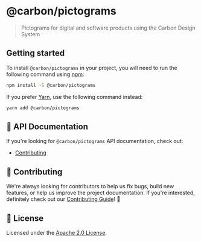 # @carbon/pictograms

> Pictograms for digital and software products using the Carbon Design System

## Getting started

To install `@carbon/pictograms` in your project, you will need to run the
following command using [npm](https://www.npmjs.com/):

```bash
npm install -S @carbon/pictograms
```

If you prefer [Yarn](https://yarnpkg.com/en/), use the following command
instead:

```bash
yarn add @carbon/pictograms
```

## 📖 API Documentation

If you're looking for `@carbon/pictograms` API documentation, check out:

- [Contributing](./docs/contributing.md)

## 🙌 Contributing

We're always looking for contributors to help us fix bugs, build new features,
or help us improve the project documentation. If you're interested, definitely
check out our [Contributing Guide](/.github/CONTRIBUTING.md)! 👀

## 📝 License

Licensed under the [Apache 2.0 License](/LICENSE).
